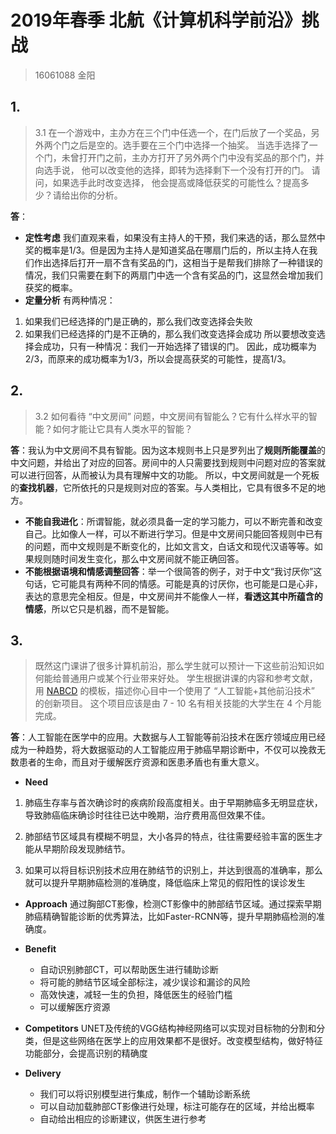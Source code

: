 # 2019年春季 北航《计算机科学前沿》挑战

> 16061088 金阳


## 1.

> 3.1 在一个游戏中，主办方在三个门中任选一个，在门后放了一个奖品，另外两个门之后是空的。选手要在三个门中选择一个抽奖。 当选手选择了一个门，未曾打开门之前，主办方打开了另外两个门中没有奖品的那个门，并向选手说， 他可以改变他的选择，即转为选择剩下一个没有打开的门。 请问，如果选手此时改变选择， 他会提高或降低获奖的可能性么？提高多少？请给出你的分析。 

**答**：
* **定性考虑**
我们直观来看，如果没有主持人的干预，我们来选的话，那么显然中奖的概率是1/3。但是因为主持人是知道奖品在哪扇门后的，所以主持人在我们作出选择后打开一扇不含有奖品的门，这相当于是帮我们排除了一种错误的情况，我们只需要在剩下的两扇门中选一个含有奖品的门，这显然会增加我们获奖的概率。
* **定量分析**
有两种情况：
1. 如果我们已经选择的门是正确的，那么我们改变选择会失败
2. 如果我们已经选择的门是不正确的，那么我们改变选择会成功
所以要想改变选择会成功，只有一种情况：我们一开始选择了错误的门。
因此，成功概率为2/3，而原来的成功概率为1/3，所以会提高获奖的可能性，提高1/3。

## 2.

> 3.2 如何看待 “中文房间” 问题，中文房间有智能么？它有什么样水平的智能？如何才能让它具有人类水平的智能？

**答**：我认为中文房间不具有智能。因为这本规则书上只是罗列出了**规则所能覆盖**的中文问题，并给出了对应的回答。房间中的人只需要找到规则中问题对应的答案就可以进行回答，从而被认为具有理解中文的功能。
所以，中文房间就是一个死板的**查找机器**，它所依托的只是规则对应的答案。与人类相比，它具有很多不足的地方。
* **不能自我进化**：所谓智能，就必须具备一定的学习能力，可以不断完善和改变自己。比如像人一样，可以不断进行学习。但是中文房间只能回答规则中已有的问题，而中文规则是不断变化的，比如文言文，白话文和现代汉语等等。如果规则随时间发生变化，那么中文房间就不能正确回答。
* **不能根据语境和情感调整回答**：举一个很简答的例子，对于中文“我讨厌你”这句话，它可能具有两种不同的情感。可能是真的讨厌你，也可能是口是心非，表达的意思完全相反。但是，中文房间并不能像人一样，**看透这其中所蕴含的情感**，所以它只是机器，而不是智能。

## 3.

> 既然这门课讲了很多计算机前沿，那么学生就可以预计一下这些前沿知识如何能给普通用户或某个行业带来好处。 学生根据讲课的内容和参考文献，用 [NABCD](https://www.cnblogs.com/xinz/archive/2010/12/01/1893323.html) 的模板，描述你心目中一个使用了 “人工智能+其他前沿技术” 的创新项目。 这个项目应该是由 7 - 10 名有相关技能的大学生在 4 个月能完成。

**答**：人工智能在医学中的应用。大数据与人工智能等前沿技术在医疗领域应用已经成为一种趋势，将大数据驱动的人工智能应用于肺癌早期诊断中，不仅可以挽救无数患者的生命，而且对于缓解医疗资源和医患矛盾也有重大意义。
* **Need**
1. 肺癌生存率与首次确诊时的疾病阶段高度相关。由于早期肺癌多无明显症状，导致肺癌临床确诊时往往已达中晚期，治疗费用高但效果不佳。

2. 肺部结节区域具有模糊不明显，大小各异的特点，往往需要经验丰富的医生才能从早期阶段发现肺结节。

3. 如果可以将目标识别技术应用在肺结节的识别上，并达到很高的准确率，那么就可以提升早期肺癌检测的准确度，降低临床上常见的假阳性的误诊发生


* **Approach** 
  通过胸部CT影像，检测CT影像中的肺部结节区域。通过探索早期肺癌精确智能诊断的优秀算法，比如Faster-RCNN等，提升早期肺癌检测的准确度。

* **Benefit**
  * 自动识别肺部CT，可以帮助医生进行辅助诊断
  * 将可能的肺结节区域全部标注，减少误诊和漏诊的风险
  * 高效快速，减轻一生的负担，降低医生的经验门槛
  * 可以缓解医疗资源

* **Competitors**
  UNET及传统的VGG结构神经网络可以实现对目标物的分割和分类，但是这些网络在医学上的应用效果都不是很好。改变模型结构，做好特征功能部分，会提高识别的精确度


* **Delivery**
 	* 我们可以将识别模型进行集成，制作一个辅助诊断系统
    * 可以自动加载肺部CT影像进行处理，标注可能存在的区域，并给出概率
    * 自动给出相应的诊断建议，供医生进行参考

